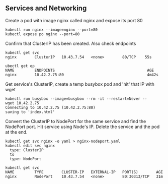 ## Services and Networking

Create a pod with image nginx called nginx and expose its port 80
```
kubectl run nginx --image=nginx --port=80 
kubectl expose po nginx --port=80
```

Confirm that ClusterIP has been created. Also check endpoints
```
kubectl get svc 
nginx        ClusterIP   10.43.7.54   <none>        80/TCP    55s

ubectl get ep
NAME         ENDPOINTS                                         AGE
nginx        10.42.2.75:80                                     4m42s
```

Get service's ClusterIP, create a temp busybox pod and 'hit' that IP with wget
```
kubectl run busybox --image=busybox --rm -it --restart=Never -- 
wget 10.42.2.75
Connecting to 10.42.2.75 (10.42.2.75:80)
saving to 'index.html'
```

Convert the ClusterIP to NodePort for the same service and find the NodePort port. Hit service using Node's IP. Delete the service and the pod at the end.
```
kubectl get svc nginx -o yaml > nginx-nodeport.yaml
kubectl edit svc nginx
  type: ClusterIP
  to 
  type: NodePort

kubectl get svc
NAME         TYPE        CLUSTER-IP   EXTERNAL-IP   PORT(S)        AGE
nginx        NodePort    10.43.7.54   <none>        80:30313/TCP   31m
```

